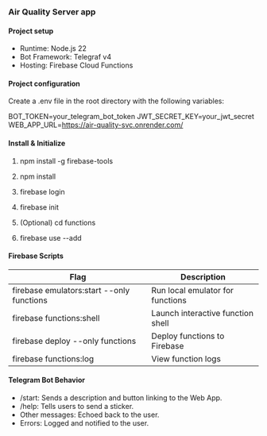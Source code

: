 ### Air Quality Server app

#### Project setup

* Runtime: Node.js 22
* Bot Framework: Telegraf v4
* Hosting: Firebase Cloud Functions

#### Project configuration

Create a .env file in the root directory with the following variables:

BOT_TOKEN=your_telegram_bot_token
JWT_SECRET_KEY=your_jwt_secret
WEB_APP_URL=https://air-quality-svc.onrender.com/

#### Install & Initialize

1. npm install -g firebase-tools

2. npm install 

3. firebase login

4. firebase init

5. (Optional) cd functions

6. firebase use --add


#### Firebase Scripts

| Flag                                       | Description                       |
|--------------------------------------------|-----------------------------------|
| firebase emulators:start --only functions	 | Run local emulator for functions  |
| firebase functions:shell	                  | Launch interactive function shell |
| firebase deploy --only functions	          | Deploy functions to Firebase      |
| firebase functions:log                     | 	View function logs               |


#### Telegram Bot Behavior
* /start: Sends a description and button linking to the Web App.
* /help: Tells users to send a sticker.
* Other messages: Echoed back to the user.
* Errors: Logged and notified to the user.